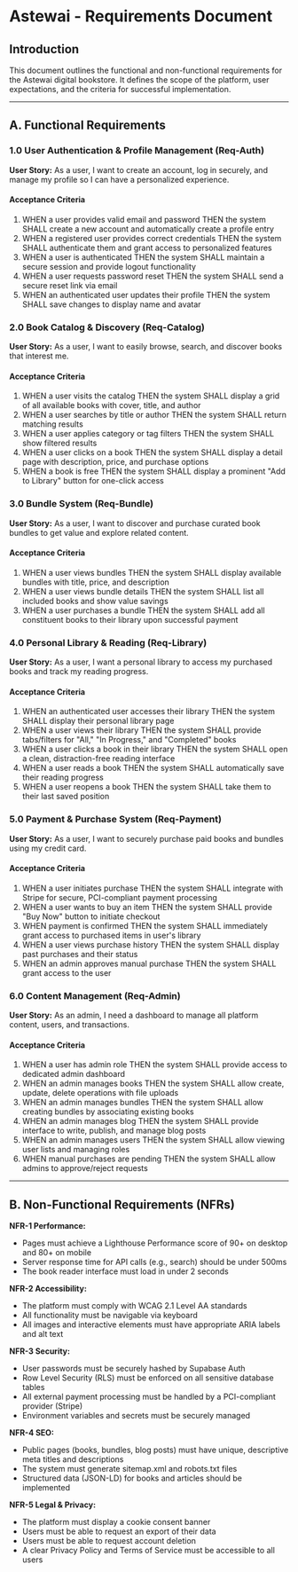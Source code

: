# Astewai - Requirements Document

## Introduction

This document outlines the functional and non-functional requirements for the Astewai digital bookstore. It defines the scope of the platform, user expectations, and the criteria for successful implementation.

---

## A. Functional Requirements

### 1.0 User Authentication & Profile Management (Req-Auth)

**User Story:** As a user, I want to create an account, log in securely, and manage my profile so I can have a personalized experience.

#### Acceptance Criteria

1. WHEN a user provides valid email and password THEN the system SHALL create a new account and automatically create a profile entry
2. WHEN a registered user provides correct credentials THEN the system SHALL authenticate them and grant access to personalized features
3. WHEN a user is authenticated THEN the system SHALL maintain a secure session and provide logout functionality
4. WHEN a user requests password reset THEN the system SHALL send a secure reset link via email
5. WHEN an authenticated user updates their profile THEN the system SHALL save changes to display name and avatar

### 2.0 Book Catalog & Discovery (Req-Catalog)

**User Story:** As a user, I want to easily browse, search, and discover books that interest me.

#### Acceptance Criteria

1. WHEN a user visits the catalog THEN the system SHALL display a grid of all available books with cover, title, and author
2. WHEN a user searches by title or author THEN the system SHALL return matching results
3. WHEN a user applies category or tag filters THEN the system SHALL show filtered results
4. WHEN a user clicks on a book THEN the system SHALL display a detail page with description, price, and purchase options
5. WHEN a book is free THEN the system SHALL display a prominent "Add to Library" button for one-click access

### 3.0 Bundle System (Req-Bundle)

**User Story:** As a user, I want to discover and purchase curated book bundles to get value and explore related content.

#### Acceptance Criteria

1. WHEN a user views bundles THEN the system SHALL display available bundles with title, price, and description
2. WHEN a user views bundle details THEN the system SHALL list all included books and show value savings
3. WHEN a user purchases a bundle THEN the system SHALL add all constituent books to their library upon successful payment

### 4.0 Personal Library & Reading (Req-Library)

**User Story:** As a user, I want a personal library to access my purchased books and track my reading progress.

#### Acceptance Criteria

1. WHEN an authenticated user accesses their library THEN the system SHALL display their personal library page
2. WHEN a user views their library THEN the system SHALL provide tabs/filters for "All," "In Progress," and "Completed" books
3. WHEN a user clicks a book in their library THEN the system SHALL open a clean, distraction-free reading interface
4. WHEN a user reads a book THEN the system SHALL automatically save their reading progress
5. WHEN a user reopens a book THEN the system SHALL take them to their last saved position

### 5.0 Payment & Purchase System (Req-Payment)

**User Story:** As a user, I want to securely purchase paid books and bundles using my credit card.

#### Acceptance Criteria

1. WHEN a user initiates purchase THEN the system SHALL integrate with Stripe for secure, PCI-compliant payment processing
2. WHEN a user wants to buy an item THEN the system SHALL provide "Buy Now" button to initiate checkout
3. WHEN payment is confirmed THEN the system SHALL immediately grant access to purchased items in user's library
4. WHEN a user views purchase history THEN the system SHALL display past purchases and their status
5. WHEN an admin approves manual purchase THEN the system SHALL grant access to the user

### 6.0 Content Management (Req-Admin)

**User Story:** As an admin, I need a dashboard to manage all platform content, users, and transactions.

#### Acceptance Criteria

1. WHEN a user has admin role THEN the system SHALL provide access to dedicated admin dashboard
2. WHEN an admin manages books THEN the system SHALL allow create, update, delete operations with file uploads
3. WHEN an admin manages bundles THEN the system SHALL allow creating bundles by associating existing books
4. WHEN an admin manages blog THEN the system SHALL provide interface to write, publish, and manage blog posts
5. WHEN an admin manages users THEN the system SHALL allow viewing user lists and managing roles
6. WHEN manual purchases are pending THEN the system SHALL allow admins to approve/reject requests

---

## B. Non-Functional Requirements (NFRs)

**NFR-1 Performance:**
- Pages must achieve a Lighthouse Performance score of 90+ on desktop and 80+ on mobile
- Server response time for API calls (e.g., search) should be under 500ms
- The book reader interface must load in under 2 seconds

**NFR-2 Accessibility:**
- The platform must comply with WCAG 2.1 Level AA standards
- All functionality must be navigable via keyboard
- All images and interactive elements must have appropriate ARIA labels and alt text

**NFR-3 Security:**
- User passwords must be securely hashed by Supabase Auth
- Row Level Security (RLS) must be enforced on all sensitive database tables
- All external payment processing must be handled by a PCI-compliant provider (Stripe)
- Environment variables and secrets must be securely managed

**NFR-4 SEO:**
- Public pages (books, bundles, blog posts) must have unique, descriptive meta titles and descriptions
- The system must generate sitemap.xml and robots.txt files
- Structured data (JSON-LD) for books and articles should be implemented

**NFR-5 Legal & Privacy:**
- The platform must display a cookie consent banner
- Users must be able to request an export of their data
- Users must be able to request account deletion
- A clear Privacy Policy and Terms of Service must be accessible to all users